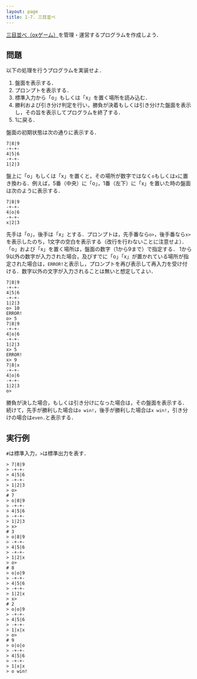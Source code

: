 ```yaml
---
layout: page
title: 1-7. 三目並べ
---
```


[三目並べ（oxゲーム）](https://ja.wikipedia.org/wiki/%E4%B8%89%E7%9B%AE%E4%B8%A6%E3%81%B9)を管理・運営するプログラムを作成しよう．

## 問題
以下の処理を行うプログラムを実装せよ．

1. 盤面を表示する．
2. プロンプトを表示する．
3. 標準入力から「o」もしくは「x」を置く場所を読み込む．
4. 勝利および引き分け判定を行い，勝負が決着もしくは引き分けた盤面を表示し，その旨を表示してプログラムを終了する．
5. 1に戻る．

盤面の初期状態は次の通りに表示する．

```
7|8|9
-+-+-
4|5|6
-+-+-
1|2|3
```

盤上に「o」もしくは「x」を置くと，その場所が数字ではなく`o`もしくは`x`に置き換わる．例えば，5番（中央）に「o」，1番（左下）に「x」を置いた時の盤面は次のように表示する．

```
7|8|9
-+-+-
4|o|6
-+-+-
x|2|3
```

先手は「o」，後手は「x」とする．プロンプトは，先手番なら`o>`，後手番なら`x>`を表示したのち，1文字の空白を表示する（改行を行わないことに注意せよ）．
「o」および「x」を置く場所は，盤面の数字（1から9まで）で指定する．
1から9以外の数字が入力された場合，及びすでに「o」「x」が置かれている場所が指定された場合は，`ERROR!`と表示し，プロンプトを再び表示して再入力を受け付ける．数字以外の文字が入力されることは無いと想定してよい．

```
7|8|9
-+-+-
4|5|6
-+-+-
1|2|3
o> 10
ERROR!
o> 5
7|8|9
-+-+-
4|o|6
-+-+-
1|2|3
x> 5
ERROR!
x> 9
7|8|x
-+-+-
4|o|6
-+-+-
1|2|3
o>
```

勝負が決した場合，もしくは引き分けになった場合は，その盤面を表示する．
続けて，先手が勝利した場合は`o win!`，後手が勝利した場合は`x win!`，引き分けの場合は`even.`と表示する．

## 実行例
`#`は標準入力，`>`は標準出力を表す．

```
> 7|8|9
> -+-+-
> 4|5|6
> -+-+-
> 1|2|3
> o>
# 7
> o|8|9
> -+-+-
> 4|5|6
> -+-+-
> 1|2|3
> x>
# 3
> o|8|9
> -+-+-
> 4|5|6
> -+-+-
> 1|2|x
> o>
# 8
> o|o|9
> -+-+-
> 4|5|6
> -+-+-
> 1|2|x
> x>
# 2
> o|o|9
> -+-+-
> 4|5|6
> -+-+-
> 1|x|x
> o>
# 9
> o|o|o
> -+-+-
> 4|5|6
> -+-+-
> 1|x|x
> o win!
```
